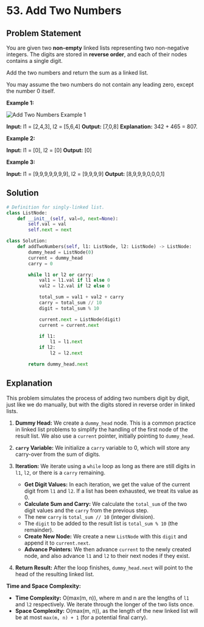 
# 53. Add Two Numbers

## Problem Statement

You are given two **non-empty** linked lists representing two non-negative integers. The digits are stored in **reverse order**, and each of their nodes contains a single digit.

Add the two numbers and return the sum as a linked list.

You may assume the two numbers do not contain any leading zero, except the number 0 itself.

**Example 1:**

![Add Two Numbers Example 1](https://assets.leetcode.com/uploads/2020/10/02/addtwonumber1.jpg)

**Input:** l1 = [2,4,3], l2 = [5,6,4]
**Output:** [7,0,8]
**Explanation:** 342 + 465 = 807.

**Example 2:**

**Input:** l1 = [0], l2 = [0]
**Output:** [0]

**Example 3:**

**Input:** l1 = [9,9,9,9,9,9,9], l2 = [9,9,9,9]
**Output:** [8,9,9,9,0,0,0,1]

## Solution

```python
# Definition for singly-linked list.
class ListNode:
    def __init__(self, val=0, next=None):
        self.val = val
        self.next = next

class Solution:
    def addTwoNumbers(self, l1: ListNode, l2: ListNode) -> ListNode:
        dummy_head = ListNode(0)
        current = dummy_head
        carry = 0

        while l1 or l2 or carry:
            val1 = l1.val if l1 else 0
            val2 = l2.val if l2 else 0

            total_sum = val1 + val2 + carry
            carry = total_sum // 10
            digit = total_sum % 10

            current.next = ListNode(digit)
            current = current.next

            if l1:
                l1 = l1.next
            if l2:
                l2 = l2.next

        return dummy_head.next
```

## Explanation

This problem simulates the process of adding two numbers digit by digit, just like we do manually, but with the digits stored in reverse order in linked lists.

1.  **Dummy Head:** We create a `dummy_head` node. This is a common practice in linked list problems to simplify the handling of the first node of the result list. We also use a `current` pointer, initially pointing to `dummy_head`.

2.  **`carry` Variable:** We initialize a `carry` variable to 0, which will store any carry-over from the sum of digits.

3.  **Iteration:** We iterate using a `while` loop as long as there are still digits in `l1`, `l2`, or there is a `carry` remaining.
    -   **Get Digit Values:** In each iteration, we get the value of the current digit from `l1` and `l2`. If a list has been exhausted, we treat its value as 0.
    -   **Calculate Sum and Carry:** We calculate the `total_sum` of the two digit values and the `carry` from the previous step.
    -   The new `carry` is `total_sum // 10` (integer division).
    -   The `digit` to be added to the result list is `total_sum % 10` (the remainder).
    -   **Create New Node:** We create a new `ListNode` with this `digit` and append it to `current.next`.
    -   **Advance Pointers:** We then advance `current` to the newly created node, and also advance `l1` and `l2` to their next nodes if they exist.

4.  **Return Result:** After the loop finishes, `dummy_head.next` will point to the head of the resulting linked list.

**Time and Space Complexity:**

-   **Time Complexity:** O(max(m, n)), where m and n are the lengths of `l1` and `l2` respectively. We iterate through the longer of the two lists once.
-   **Space Complexity:** O(max(m, n)), as the length of the new linked list will be at most `max(m, n) + 1` (for a potential final carry).
